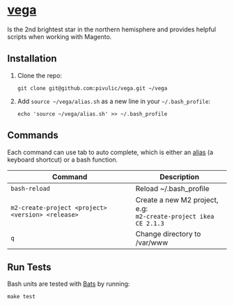 # [vega](https://en.wikipedia.org/wiki/Vega)
Is the 2nd brightest star in the northern hemisphere and provides helpful scripts when working with Magento.

## Installation
1. Clone the repo:

    ```
    git clone git@github.com:pivulic/vega.git ~/vega
    ```
1. Add `source ~/vega/alias.sh` as a new line in your `~/.bash_profile`:

    ```
    echo 'source ~/vega/alias.sh' >> ~/.bash_profile
    ```

## Commands
Each command can use tab to auto complete, which is either an [alias](http://www.tldp.org/LDP/abs/html/aliases.html) (a keyboard shortcut) or a bash function.

Command | Description
--- | ---
`bash-reload` | Reload ~/.bash_profile
`m2-create-project <project> <version> <release>` | Create a new M2 project, e.g: <br> `m2-create-project ikea CE 2.1.3`
`q` | Change directory to /var/www

## Run Tests
Bash units are tested with [Bats](https://github.com/sstephenson/bats) by running:

```
make test
```